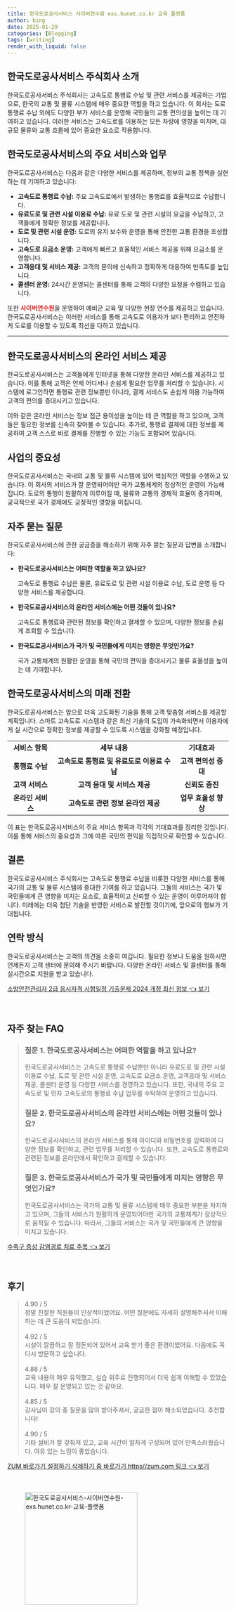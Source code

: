 ```yaml
---
title: 한국도로공사서비스 사이버연수원 exs.hunet.co.kr 교육 플랫폼
author: bing
date: 2025-01-29
categories: [Blogging]
tags: [writing]
render_with_liquid: false
---
```



<h2 id='한국도로공사서비스-소개'>한국도로공사서비스 주식회사 소개</h2>

<p>한국도로공사서비스 주식회사는 고속도로 통행료 수납 및 관련 서비스를 제공하는 기업으로, 한국의 교통 및 물류 시스템에 매우 중요한 역할을 하고 있습니다. 이 회사는 도로 통행료 수납 외에도 다양한 부가 서비스를 운영해 국민들의 교통 편의성을 높이는 데 기여하고 있습니다. 이러한 서비스는 고속도로를 이용하는 모든 차량에 영향을 미치며, 대규모 물류와 교통 흐름에 있어 중요한 요소로 작용합니다.</p>

<h2 id='주요-서비스와-업무'>한국도로공사서비스의 주요 서비스와 업무</h2>

<p>한국도로공사서비스는 다음과 같은 다양한 서비스를 제공하며, 정부의 교통 정책을 실현하는 데 기여하고 있습니다:</p>

<ul>
    <li><b>고속도로 통행료 수납:</b> 주요 고속도로에서 발생하는 통행료를 효율적으로 수납합니다.</li>
    <li><b>유료도로 및 관련 시설 이용료 수납:</b> 유료 도로 및 관련 시설의 요금을 수납하고, 고객들에게 정확한 정보를 제공합니다.</li>
    <li><b>도로 및 관련 시설 운영:</b> 도로의 유지 보수와 운영을 통해 안전한 교통 환경을 조성합니다.</li>
    <li><b>고속도로 요금소 운영:</b> 고객에게 빠르고 효율적인 서비스 제공을 위해 요금소를 운영합니다.</li>
    <li><b>고객응대 및 서비스 제공:</b> 고객의 문의에 신속하고 정확하게 대응하여 만족도를 높입니다.</li>
    <li><b>콜센터 운영:</b> 24시간 운영되는 콜센터를 통해 고객의 다양한 요청을 수렴하고 있습니다.</li>
</ul>

<p>또한 <b><span style="color: #ee2323;">사이버연수원</span></b>을 운영하여 예비군 교육 및 다양한 현장 연수를 제공하고 있습니다. 한국도로공사서비스는 이러한 서비스를 통해 고속도로 이용자가 보다 편리하고 안전하게 도로를 이용할 수 있도록 최선을 다하고 있습니다.</p>

<hr />

<h2 id='온라인-서비스-제공'>한국도로공사서비스의 온라인 서비스 제공</h2>

<p>한국도로공사서비스는 고객들에게 인터넷을 통해 다양한 온라인 서비스를 제공하고 있습니다. 이를 통해 고객은 언제 어디서나 손쉽게 필요한 업무를 처리할 수 있습니다. 시스템에 로그인하면 통행료 관련 정보뿐만 아니라, 결제 서비스도 손쉽게 이용 가능하여 고객의 편의를 증대시키고 있습니다.</p>

<p>이와 같은 온라인 서비스는 정보 접근 용이성을 높이는 데 큰 역할을 하고 있으며, 고객들은 필요한 정보를 신속히 찾아볼 수 있습니다. 추가로, 통행료 결제에 대한 정보를 제공하여 고객 스스로 바로 결제를 진행할 수 있는 기능도 포함되어 있습니다.</p>

<h2 id='사업의-중요성'>사업의 중요성</h2>

<p>한국도로공사서비스는 국내의 교통 및 물류 시스템에 있어 핵심적인 역할을 수행하고 있습니다. 이 회사의 서비스가 잘 운영되어야만 국가 교통체계의 정상적인 운영이 가능해집니다. 도로의 통행이 원활하게 이루어질 때, 물류와 교통의 경제적 효율이 증가하며, 궁극적으로 국가 경제에도 긍정적인 영향을 미칩니다.</p>

<h2 id='자주-묻는-질문'>자주 묻는 질문</h2>

<p>한국도로공사서비스에 관한 궁금증을 해소하기 위해 자주 묻는 질문과 답변을 소개합니다:</p>

<ul>
    <li><b>한국도로공사서비스는 어떠한 역할을 하고 있나요?</b> 
        <p>고속도로 통행료 수납은 물론, 유료도로 및 관련 시설 이용료 수납, 도로 운영 등 다양한 서비스를 제공합니다.</p>
    </li>
    <li><b>한국도로공사서비스의 온라인 서비스에는 어떤 것들이 있나요?</b>
        <p>고속도로 통행료와 관련된 정보를 확인하고 결제할 수 있으며, 다양한 정보를 손쉽게 조회할 수 있습니다.</p>
    </li>
    <li><b>한국도로공사서비스가 국가 및 국민들에게 미치는 영향은 무엇인가요?</b>
        <p>국가 교통체계의 원활한 운영을 통해 국민의 편익을 증대시키고 물류 효율성을 높이는 데 기여합니다.</p>
    </li>
</ul>

<h2 id='한국도로공사서비스-미래전망'>한국도로공사서비스의 미래 전환</h2>

<p>한국도로공사서비스는 앞으로 더욱 고도화된 기술을 통해 고객 맞춤형 서비스를 제공할 계획입니다. 스마트 고속도로 시스템과 같은 최신 기술의 도입이 가속화되면서 이용자에게 실 시간으로 정확한 정보를 제공할 수 있도록 시스템을 강화할 예정입니다.</p>

<table>
    <tr>
        <td style="text-align: center; height: 17px;"><b>서비스 항목</b></td>
        <td style="text-align: center; height: 17px;"><b>세부 내용</b></td>
        <td style="text-align: center; height: 17px;"><b>기대효과</b></td>
    </tr>
    <tr>
        <td style="text-align: center; height: 17px;"><b>통행료 수납</b></td>
        <td style="text-align: center; height: 17px;"><b>고속도로 통행료 및 유료도로 이용료 수납</b></td>
        <td style="text-align: center; height: 17px;"><b>고객 편의성 증대</b></td>
    </tr>
    <tr>
        <td style="text-align: center; height: 17px;"><b>고객 서비스</b></td>
        <td style="text-align: center; height: 17px;"><b>고객 응대 및 서비스 제공</b></td>
        <td style="text-align: center; height: 17px;"><b>신뢰도 증진</b></td>
    </tr>
    <tr>
        <td style="text-align: center; height: 17px;"><b>온라인 서비스</b></td>
        <td style="text-align: center; height: 17px;"><b>고속도로 관련 정보 온라인 제공</b></td>
        <td style="text-align: center; height: 17px;"><b>업무 효율성 향상</b></td>
    </tr>
</table>

<p>이 표는 한국도로공사서비스의 주요 서비스 항목과 각각의 기대효과를 정리한 것입니다. 이를 통해 서비스의 중요성과 그에 따른 국민의 편익을 직접적으로 확인할 수 있습니다.</p>

<h2 id='결론'>결론</h2>

<p>한국도로공사서비스 주식회사는 고속도로 통행료 수납을 비롯한 다양한 서비스를 통해 국가의 교통 및 물류 시스템에 중대한 기여를 하고 있습니다. 그들의 서비스는 국가 및 국민들에게 큰 영향을 미치는 요소로, 효율적이고 신뢰할 수 있는 운영이 이루어져야 합니다. 미래에는 더욱 첨단 기술을 반영한 서비스로 발전할 것이기에, 앞으로의 행보가 기대됩니다.</p>

<h2 id='연락방식'>연락 방식</h2>

<p>한국도로공사서비스는 고객의 의견을 소중히 여깁니다. 필요한 정보나 도움을 원하시면 언제든지 고객 센터에 문의해 주시기 바랍니다. 다양한 온라인 서비스 및 콜센터를 통해 실시간으로 지원을 받고 있습니다.</p>


<p><a class="click-button" title="소방안전관리자 2급 응시자격 시험일정 기출문제 2024 개정 최신 정보" href="https://aptwhite.github.io/posts/%EC%86%8C%EB%B0%A9%EC%95%88%EC%A0%84%EA%B4%80%EB%A6%AC%EC%9E%90-2%EA%B8%89-%EC%9D%91%EC%8B%9C%EC%9E%90%EA%B2%A9-%EC%8B%9C%ED%97%98%EC%9D%BC%EC%A0%95-%EA%B8%B0%EC%B6%9C%EB%AC%B8%EC%A0%9C-2024-%EA%B0%9C%EC%A0%95-%EC%B5%9C%EC%8B%A0-%EC%A0%95%EB%B3%B4/" rel="dofollow">소방안전관리자 2급 응시자격 시험일정 기출문제 2024 개정 최신 정보 👈 보기</a></p><br>
<h2 id='자주_찾는_FAQ'>자주 찾는 FAQ</h2>
<div itemscope="" itemtype="https://schema.org/FAQPage"> 
<blockquote> 
<div itemscope="" itemprop="mainEntity" itemtype="https://schema.org/Question"> 
<h3 itemprop="name">질문 1. 한국도로공사서비스는 어떠한 역할을 하고 있나요?</h3> 
<div itemscope="" itemprop="acceptedAnswer" itemtype="https://schema.org/Answer"> 
<span itemprop="text"> 
<p>한국도로공사서비스는 고속도로 통행료 수납뿐만 아니라 유료도로 및 관련 시설 이용료 수납, 도로 및 관련 시설 운영, 고속도로 요금소 운영, 고객응대 및 서비스 제공, 콜센터 운영 등 다양한 서비스를 경영하고 있습니다. 또한, 국내의 주요 고속도로 및 민자 고속도로의 통행료 수납 업무를 수탁하여 운영하고 있습니다.</p> 
</span> 
</div> 
</div> 

<div itemscope="" itemprop="mainEntity" itemtype="https://schema.org/Question"> 
<h3 itemprop="name">질문 2. 한국도로공사서비스의 온라인 서비스에는 어떤 것들이 있나요?</h3> 
<div itemscope="" itemprop="acceptedAnswer" itemtype="https://schema.org/Answer"> 
<span itemprop="text"> 
<p>한국도로공사서비스의 온라인 서비스를 통해 아이디와 비밀번호를 입력하여 다양한 정보를 확인하고, 관련 업무를 처리할 수 있습니다. 또한, 고속도로 통행료와 관련된 정보를 온라인에서 확인하고 결제할 수 있습니다.</p> 
</span> 
</div> 
</div> 

<div itemscope="" itemprop="mainEntity" itemtype="https://schema.org/Question"> 
<h3 itemprop="name">질문 3. 한국도로공사서비스가 국가 및 국민들에게 미치는 영향은 무엇인가요?</h3> 
<div itemscope="" itemprop="acceptedAnswer" itemtype="https://schema.org/Answer"> 
<span itemprop="text"> 
<p>한국도로공사서비스는 국가의 교통 및 물류 시스템에 매우 중요한 부분을 차지하고 있으며, 그들의 서비스가 원활하게 운영되어야만 국가의 교통체계가 정상적으로 움직일 수 있습니다. 따라서, 그들의 서비스는 국가 및 국민들에게 큰 영향을 미치고 있습니다.</p> 
</span> 
</div> 
</div> 

</blockquote> 
</div>
<p><a class="click-button" title="수족구 증상 감염경로 치료 주목" href="https://aptwhite.github.io/posts/%EC%88%98%EC%A1%B1%EA%B5%AC-%EC%A6%9D%EC%83%81-%EA%B0%90%EC%97%BC%EA%B2%BD%EB%A1%9C-%EC%B9%98%EB%A3%8C-%EC%A3%BC%EB%AA%A9/" rel="dofollow">수족구 증상 감염경로 치료 주목 👈 보기</a></p><br>
<h2 id='후기'>후기</h2>
<div itemscope itemtype="https://schema.org/Product">
  <blockquote>
  <div itemprop="review" itemscope itemtype="https://schema.org/Review">
      <div itemprop="reviewRating" itemscope itemtype="https://schema.org/Rating"> <span itemprop="ratingValue">4.90</span> / <span itemprop="bestRating">5</span> </div>
      <span itemprop="reviewBody">정말 친절한 직원들이 인상적이었어요. 어떤 질문에도 자세히 설명해주셔서 이해하는 데 큰 도움이 되었습니다.</span>
  </div>
  <br>
  <div itemprop="review" itemscope itemtype="https://schema.org/Review">
      <div itemprop="reviewRating" itemscope itemtype="https://schema.org/Rating"> <span itemprop="ratingValue">4.92</span> / <span itemprop="bestRating">5</span> </div>
      <span itemprop="reviewBody">시설이 깔끔하고 잘 정돈되어 있어서 교육 받기 좋은 환경이었어요. 다음에도 꼭 다시 방문하고 싶습니다.</span>
  </div>
  <br>
  <div itemprop="review" itemscope itemtype="https://schema.org/Review">
      <div itemprop="reviewRating" itemscope itemtype="https://schema.org/Rating"> <span itemprop="ratingValue">4.88</span> / <span itemprop="bestRating">5</span> </div>
      <span itemprop="reviewBody">교육 내용이 매우 유익했고, 실습 위주로 진행되어서 더욱 쉽게 이해할 수 있었습니다. 매우 잘 운영되고 있는 것 같아요.</span>
  </div>
  <br>
  <div itemprop="review" itemscope itemtype="https://schema.org/Review">
      <div itemprop="reviewRating" itemscope itemtype="https://schema.org/Rating"> <span itemprop="ratingValue">4.85</span> / <span itemprop="bestRating">5</span> </div>
      <span itemprop="reviewBody">강사님이 강의 중 질문을 많이 받아주셔서, 궁금한 점이 해소되었습니다. 추천합니다!</span>
  </div>
  <br>
  <div itemprop="review" itemscope itemtype="https://schema.org/Review">
      <div itemprop="reviewRating" itemscope itemtype="https://schema.org/Rating"> <span itemprop="ratingValue">4.90</span> / <span itemprop="bestRating">5</span> </div>
      <span itemprop="reviewBody">기타 설비가 잘 갖춰져 있고, 교육 시간이 알차게 구성되어 있어 만족스러웠습니다. 여유 있는 느낌이 좋았습니다.</span>
  </div>
  </blockquote>
</div>
<p><a class="click-button" title="ZUM 바로가기 설정하기 삭제하기 줌 바로가기 https//zum.com 링크" href="https://aptwhite.github.io/posts/ZUM-%EB%B0%94%EB%A1%9C%EA%B0%80%EA%B8%B0-%EC%84%A4%EC%A0%95%ED%95%98%EA%B8%B0-%EC%82%AD%EC%A0%9C%ED%95%98%EA%B8%B0-%EC%A4%8C-%EB%B0%94%EB%A1%9C%EA%B0%80%EA%B8%B0-httpszum.com-%EB%A7%81%ED%81%AC/" rel="dofollow">ZUM 바로가기 설정하기 삭제하기 줌 바로가기 https//zum.com 링크 👈 보기</a></p><br>
<figure class="image"><img src="https://aptwhite.github.io/assets/img/thumbnail/한국도로공사서비스-사이버연수원-exs.hunet.co.kr-교육-플랫폼.webp" alt="한국도로공사서비스-사이버연수원-exs.hunet.co.kr-교육-플랫폼" width="256" height="256"></figure>
